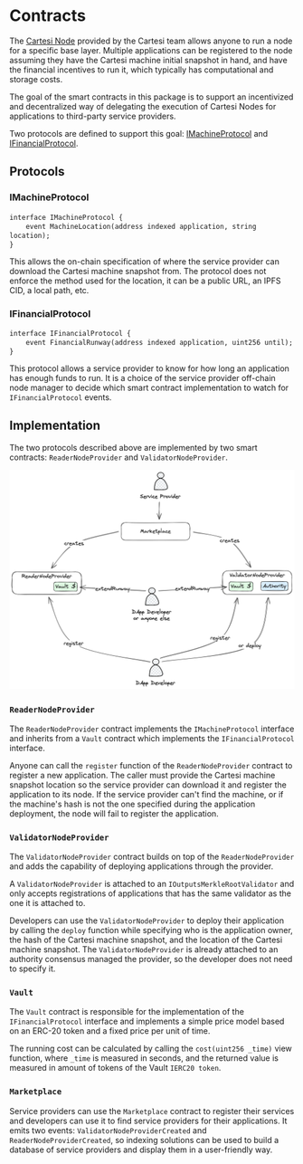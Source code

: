 # Contracts

The [Cartesi Node](https://github.com/cartesi/rollups-node) provided by the Cartesi team allows anyone to run a node for a specific base layer. Multiple applications can be registered to the node assuming they have the Cartesi machine initial snapshot in hand, and have the financial incentives to run it, which typically has computational and storage costs.

The goal of the smart contracts in this package is to support an incentivized and decentralized way of delegating the execution of Cartesi Nodes for applications to third-party service providers.

Two protocols are defined to support this goal: [IMachineProtocol](contracts/protocol/IMachineProtocol.sol) and [IFinancialProtocol](contracts/protocol/IFinancialProtocol.sol).

## Protocols

### IMachineProtocol

```solidity
interface IMachineProtocol {
    event MachineLocation(address indexed application, string location);
}
```

This allows the on-chain specification of where the service provider can download the Cartesi machine snapshot from. The protocol does not enforce the method used for the location, it can be a public URL, an IPFS CID, a local path, etc.

### IFinancialProtocol

```solidity
interface IFinancialProtocol {
    event FinancialRunway(address indexed application, uint256 until);
}
```

This protocol allows a service provider to know for how long an application has enough funds to run. It is a choice of the service provider off-chain node manager to decide which smart contract implementation to watch for `IFinancialProtocol` events.

## Implementation

The two protocols described above are implemented by two smart contracts: `ReaderNodeProvider` and `ValidatorNodeProvider`.

![Alt text](image.png)

### `ReaderNodeProvider`

The `ReaderNodeProvider` contract implements the `IMachineProtocol` interface and inherits from a `Vault` contract which implements the `IFinancialProtocol` interface.

Anyone can call the `register` function of the `ReaderNodeProvider` contract to register a new application. The caller must provide the Cartesi machine snapshot location so the service provider can download it and register the application to its node. If the service provider can't find the machine, or if the machine's hash is not the one specified during the application deployment, the node will fail to register the application.

### `ValidatorNodeProvider`

The `ValidatorNodeProvider` contract builds on top of the `ReaderNodeProvider` and adds the capability of deploying applications through the provider.

A `ValidatorNodeProvider` is attached to an `IOutputsMerkleRootValidator` and only accepts registrations of applications that has the same validator as the one it is attached to.

Developers can use the `ValidatorNodeProvider` to deploy their application by calling the `deploy` function while specifying who is the application owner, the hash of the Cartesi machine snapshot, and the location of the Cartesi machine snapshot. The `ValidatorNodeProvider` is already attached to an authority consensus managed the provider, so the developer does not need to specify it.

### `Vault`

The `Vault` contract is responsible for the implementation of the `IFinancialProtocol` interface and implements a simple price model based on an ERC-20 token and a fixed price per unit of time.

The running cost can be calculated by calling the `cost(uint256 _time)` view function, where `_time` is measured in seconds, and the returned value is measured in amount of tokens of the Vault `IERC20 token`.

### `Marketplace`

Service providers can use the `Marketplace` contract to register their services and developers can use it to find service providers for their applications. It emits two events: `ValidatorNodeProviderCreated` and `ReaderNodeProviderCreated`, so indexing solutions can be used to build a database of service providers and display them in a user-friendly way.
